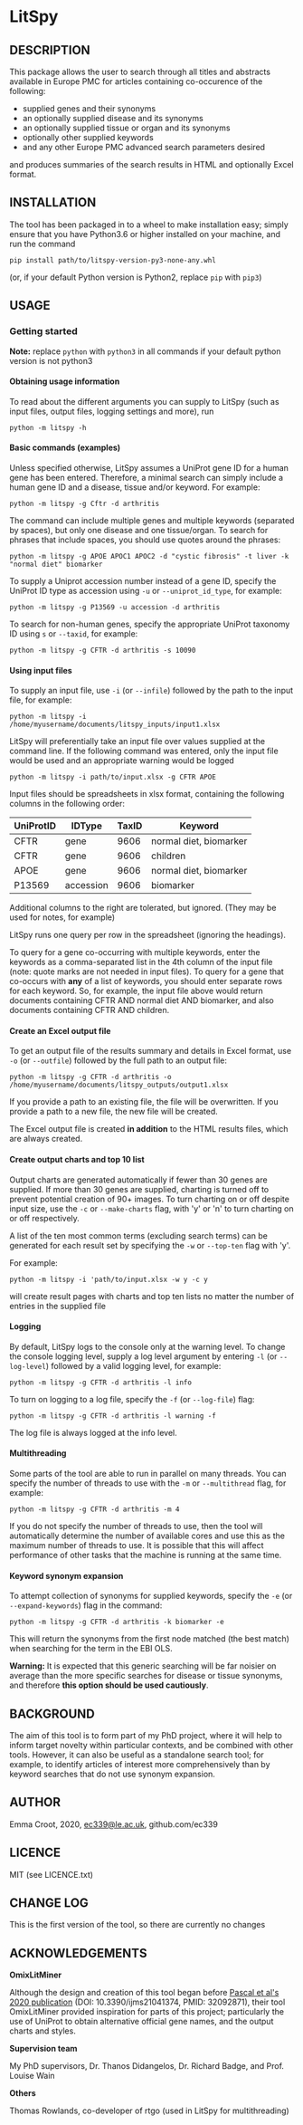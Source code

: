 # LitSpy
## DESCRIPTION
This package allows the user to search through all titles and abstracts available in Europe PMC for articles containing 
co-occurence of the following:
* supplied genes and their synonyms
* an optionally supplied disease and its synonyms
* an optionally supplied tissue or organ and its synonyms
* optionally other supplied keywords
* and any other Europe PMC advanced search parameters desired

and produces summaries of the search results in HTML and optionally Excel format.

## INSTALLATION
The tool has been packaged in to a wheel to make installation easy; simply ensure that you have Python3.6 or higher
installed on your machine, and run the command

`pip install path/to/litspy-version-py3-none-any.whl`

(or, if your default Python version is Python2, replace `pip` with `pip3`)

## USAGE
### Getting started
**Note:** replace `python` with `python3` in all commands if your default python version is not python3

#### Obtaining usage information
To read about the different arguments you can supply to LitSpy (such as input files, output files, logging 
settings and more), run

`python -m litspy -h`
 
#### Basic commands (examples)
Unless specified otherwise, LitSpy assumes a UniProt gene ID for a human gene has been entered. 
Therefore, a minimal search can simply include a human gene ID and a disease, tissue and/or keyword. For example: 

`python -m litspy -g Cftr -d arthritis`

The command can include multiple genes and multiple keywords (separated by spaces), but only one disease and one 
tissue/organ. To search for phrases that include spaces, you should use quotes around the phrases:

`python -m litspy -g APOE APOC1 APOC2 -d "cystic fibrosis" -t liver -k "normal diet" biomarker`

To supply a Uniprot accession number instead of a gene ID, specify the UniProt ID type as accession using `-u` or 
`--uniprot_id_type`, for example:

`python -m litspy -g P13569 -u accession -d arthritis`

To search for non-human genes, specify the appropriate UniProt taxonomy ID using `s` or `--taxid`, for example:

`python -m litspy -g CFTR -d arthritis -s 10090`

#### Using input files
To supply an input file, use `-i` (or `--infile`) followed by the path to the input file, for example:

`python -m litspy -i /home/myusername/documents/litspy_inputs/input1.xlsx`

LitSpy will preferentially take an input file over values supplied at the command line. If the following
command was entered, only the input file would be used and an appropriate warning would be logged

`python -m litspy -i path/to/input.xlsx -g CFTR APOE`
 
Input files should be spreadsheets in xlsx format, containing the following columns in the following order:

UniProtID | IDType    | TaxID | Keyword
--------- | --------- | ----- | -------
CFTR      | gene      | 9606  | normal diet, biomarker
CFTR      | gene      | 9606  | children
APOE      | gene      | 9606  | normal diet, biomarker
P13569    | accession | 9606  | biomarker

Additional columns to the right are tolerated, but ignored. (They may be used for notes, for example)

LitSpy runs one query per row in the spreadsheet (ignoring the headings).

To query for a gene co-occurring with multiple keywords, enter the keywords as a comma-separated list in the 4th column 
of the input file (note: quote marks are not needed in input files). To query for a gene that co-occurs with **any** of 
a list of keywords, you should enter separate rows for each keyword. So, for example, the input file above would return 
documents containing CFTR AND normal diet AND biomarker, and also documents containing CFTR AND children.

#### Create an Excel output file
To get an output file of the results summary and details in Excel format, use `-o` (or `--outfile`) followed by
the full path to an output file:

`python -m litspy -g CFTR -d arthritis -o /home/myusername/documents/litspy_outputs/output1.xlsx`
 
If you provide a path to an existing file, the file will be overwritten. If you provide a path to a new file, the new 
file will be created.

The Excel output file is created **in addition** to the HTML results files, which are always created.

#### Create output charts and top 10 list
Output charts are generated automatically if fewer than 30 genes are supplied. If more than 30 genes are supplied, 
charting is turned off to prevent potential creation of 90+ images. To turn charting on or off despite input size, use 
the `-c` or `--make-charts` flag, with 'y' or 'n' to turn charting on or off respectively.

A list of the ten most common terms (excluding search terms) can be generated for each result set by specifying 
the `-w` or `--top-ten` flag with 'y'.

For example:

`python -m litspy -i 'path/to/input.xlsx -w y -c y`

will create result pages with charts and top ten lists no matter the number of entries in the supplied file

#### Logging
By default, LitSpy logs to the console only at the warning level. To change the console logging level, supply a log 
level argument by entering `-l` (or `--log-level`) followed by a valid logging level, for example:

`python -m litspy -g CFTR -d arthritis -l info`

To turn on logging to a log file, specify the `-f` (or `--log-file`) flag:

`python -m litspy -g CFTR -d arthritis -l warning -f`

The log file is always logged at the info level.

#### Multithreading
Some parts of the tool are able to run in parallel on many threads. You can specify the number of threads to use with 
the `-m` or `--multithread` flag, for example:

`python -m litspy -g CFTR -d arthritis -m 4` 

If you do not specify the number of threads to use, then the tool will automatically determine the number of available 
cores and use this as the maximum number of threads to use. It is possible that this will affect performance of 
other tasks that the machine is running at the same time.

#### Keyword synonym expansion
To attempt collection of synonyms for supplied keywords, specify the `-e` (or `--expand-keywords`) flag in the command:

`python -m litspy -g CFTR -d arthritis -k biomarker -e`

This will return the synonyms from the first node matched (the best match) when searching for the term in the EBI OLS. 

**Warning:** It is expected that this generic searching will be far noisier on average than the more specific searches for
disease or tissue synonyms, and therefore **this option should be used cautiously**.

## BACKGROUND
The aim of this tool is to form part of my PhD project, where it will help to inform target novelty within particular 
contexts, and be combined with other tools. However, it can also be useful as a standalone search tool; for example, to
identify articles of interest more comprehensively than by keyword searches that do not use synonym expansion.

## AUTHOR
Emma Croot, 2020, ec339@le.ac.uk, github.com/ec339

## LICENCE
MIT (see LICENCE.txt)

## CHANGE LOG
This is the first version of the tool, so there are currently no changes

## ACKNOWLEDGEMENTS
**OmixLitMiner**

Although the design and creation of this tool began before [Pascal et al's 2020 publication](https://europepmc.org/article/MED/32092871)
(DOI: 10.3390/ijms21041374, PMID: 32092871), their tool OmixLitMiner provided inspiration for parts of this project;
particularly the use of UniProt to obtain alternative official gene names, and the output charts and styles.

**Supervision team**

My PhD supervisors, Dr. Thanos Didangelos, Dr. Richard Badge, and Prof. Louise Wain

**Others**

Thomas Rowlands, co-developer of rtgo (used in LitSpy for multithreading)